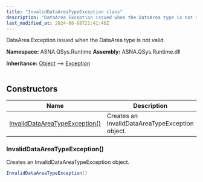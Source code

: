 ```yaml
---
title: "InvalidDataAreaTypeException class"
description: "DataArea Exception issued when the DataArea type is not valid. "
last_modified_at: 2024-08-08T21:41:46Z
---
```


DataArea Exception issued when the DataArea type is not valid.

**Namespace:** ASNA.QSys.Runtime
**Assembly:** ASNA.QSys.Runtime.dll

**Inheritance:** [Object](https://docs.microsoft.com/en-us/dotnet/api/system.object) --> [Exception](https://docs.microsoft.com/en-us/dotnet/api/system.exception)
<br>
<br>

## Constructors

| Name | Description |
| --- | --- |
| [InvalidDataAreaTypeException()](#invaliddataareatypeexception) | Creates an InvalidDataAreaTypeException object.

### InvalidDataAreaTypeException()

Creates an InvalidDataAreaTypeException object.

```cs
InvalidDataAreaTypeException()
```
